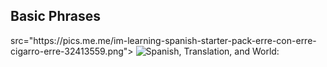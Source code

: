 <h2> Basic Phrases </h2>
src="https://pics.me.me/im-learning-spanish-starter-pack-erre-con-erre-cigarro-erre-32413559.png">
<img alt="Spanish, Translation, and World: "I'm learning Spanish">
